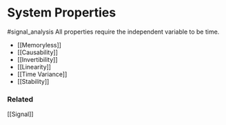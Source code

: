 # System Properties
#signal_analysis 
All properties require the independent variable to be time.

- [[Memoryless]]
- [[Causability]]
- [[Invertibility]]
- [[Linearity]]
- [[Time Variance]]
- [[Stability]]

### Related
[[Signal]]